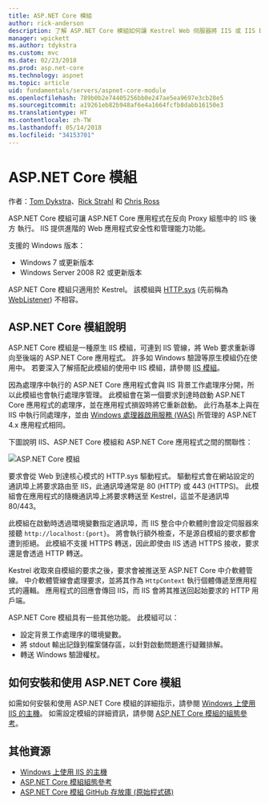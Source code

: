 ```yaml
---
title: ASP.NET Core 模組
author: rick-anderson
description: 了解 ASP.NET Core 模組如何讓 Kestrel Web 伺服器將 IIS 或 IIS Express 作為反向 Proxy 伺服器使用。
manager: wpickett
ms.author: tdykstra
ms.custom: mvc
ms.date: 02/23/2018
ms.prod: asp.net-core
ms.technology: aspnet
ms.topic: article
uid: fundamentals/servers/aspnet-core-module
ms.openlocfilehash: 789b0b2e74405256bb0e247ae5ea9697e3cb28e5
ms.sourcegitcommit: a19261eb82b948af6e4a1664fcfb8dabb16150e3
ms.translationtype: HT
ms.contentlocale: zh-TW
ms.lasthandoff: 05/14/2018
ms.locfileid: "34153701"
---
```

# <a name="aspnet-core-module"></a>ASP.NET Core 模組

作者：[Tom Dykstra](https://github.com/tdykstra)、[Rick Strahl](https://github.com/RickStrahl) 和 [Chris Ross](https://github.com/Tratcher) 

ASP.NET Core 模組可讓 ASP.NET Core 應用程式在反向 Proxy 組態中的 IIS 後方 執行。 IIS 提供進階的 Web 應用程式安全性和管理能力功能。

支援的 Windows 版本：

* Windows 7 或更新版本
* Windows Server 2008 R2 或更新版本

ASP.NET Core 模組只適用於 Kestrel。 該模組與 [HTTP.sys](xref:fundamentals/servers/httpsys) (先前稱為 [WebListener](xref:fundamentals/servers/weblistener)) 不相容。

## <a name="aspnet-core-module-description"></a>ASP.NET Core 模組說明

ASP.NET Core 模組是一種原生 IIS 模組，可連到 IIS 管線，將 Web 要求重新導向至後端的 ASP.NET Core 應用程式。 許多如 Windows 驗證等原生模組仍在使用中。 若要深入了解搭配此模組的使用中 IIS 模組，請參閱 [IIS 模組](xref:host-and-deploy/iis/modules)。

因為處理序中執行的 ASP.NET Core 應用程式會與 IIS 背景工作處理序分開，所以此模組也會執行處理序管理。 此模組會在第一個要求到達時啟動 ASP.NET Core 應用程式的處理序，並在應用程式損毀時將它重新啟動。 此行為基本上與在 IIS 中執行同處理序，並由 [Windows 處理器啟用服務 (WAS)](/iis/manage/provisioning-and-managing-iis/features-of-the-windows-process-activation-service-was) 所管理的 ASP.NET 4.x 應用程式相同。

下圖說明 IIS、ASP.NET Core 模組和 ASP.NET Core 應用程式之間的關聯性：

![ASP.NET Core 模組](aspnet-core-module/_static/ancm.png)

要求會從 Web 到達核心模式的 HTTP.sys 驅動程式。 驅動程式會在網站設定的通訊埠上將要求路由至 IIS，此通訊埠通常是 80 (HTTP) 或 443 (HTTPS)。 此模組會在應用程式的隨機通訊埠上將要求轉送至 Kestrel，這並不是通訊埠 80/443。

此模組在啟動時透過環境變數指定通訊埠，而 IIS 整合中介軟體則會設定伺服器來接聽 `http://localhost:{port}`。 將會執行額外檢查，不是源自模組的要求都會遭到拒絕。 此模組不支援 HTTPS 轉送，因此即使由 IIS 透過 HTTPS 接收，要求還是會透過 HTTP 轉送。

Kestrel 收取來自模組的要求之後，要求會被推送至 ASP.NET Core 中介軟體管線。 中介軟體管線會處理要求，並將其作為 `HttpContext` 執行個體傳遞至應用程式的邏輯。 應用程式的回應會傳回 IIS，而 IIS 會將其推送回起始要求的 HTTP 用戶端。

ASP.NET Core 模組具有一些其他功能。 此模組可以：

* 設定背景工作處理序的環境變數。
* 將 stdout 輸出記錄到檔案儲存區，以針對啟動問題進行疑難排解。
* 轉送 Windows 驗證權杖。

## <a name="how-to-install-and-use-the-aspnet-core-module"></a>如何安裝和使用 ASP.NET Core 模組

如需如何安裝和使用 ASP.NET Core 模組的詳細指示，請參閱 [Windows 上使用 IIS 的主機](xref:host-and-deploy/iis/index)。 如需設定模組的詳細資訊，請參閱 [ASP.NET Core 模組的組態參考](xref:host-and-deploy/aspnet-core-module)。

## <a name="additional-resources"></a>其他資源

* [ Windows 上使用 IIS 的主機](xref:host-and-deploy/iis/index)
* [ASP.NET Core 模組組態參考](xref:host-and-deploy/aspnet-core-module)
* [ASP.NET Core 模組 GitHub 存放庫 (原始程式碼)](https://github.com/aspnet/AspNetCoreModule)
